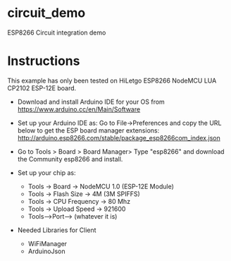 # circuit_demo
ESP8266 Circuit integration demo

# Instructions
This example has only been tested on HiLetgo ESP8266 NodeMCU LUA CP2102 ESP-12E board.
* Download and install Arduino IDE for your OS from https://www.arduino.cc/en/Main/Software
* Set up your Arduino IDE as: Go to File->Preferences and copy the URL below to get the ESP board manager extensions: http://arduino.esp8266.com/stable/package_esp8266com_index.json 
* Go to Tools > Board > Board Manager> Type "esp8266" and download the Community esp8266 and install. 
* Set up your chip as:
    - Tools -> Board -> NodeMCU 1.0 (ESP-12E Module)
    - Tools -> Flash Size -> 4M (3M SPIFFS)
    - Tools -> CPU Frequency -> 80 Mhz
    - Tools -> Upload Speed -> 921600
    - Tools-->Port--> (whatever it is)
    
* Needed Libraries for Client
    - WiFiManager
    - ArduinoJson
